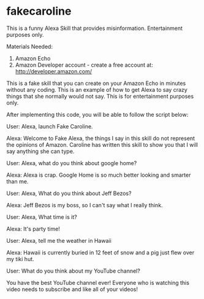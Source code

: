 # fakecaroline
This is a funny Alexa Skill that provides misinformation. Entertainment purposes only.

Materials Needed:
1. Amazon Echo
2. Amazon Developer account - create a free account at: http://developer.amazon.com/

This is a fake skill that you can create on your Amazon Echo in minutes without any coding. This is an example of how to get Alexa to say crazy things that she normally would not say. This is for entertainment purposes only.

After implementing this code, you will be able to follow the script below:

User: Alexa, launch Fake Caroline.

Alexa: Welcome to Fake Alexa, the things I say in this skill do not represent the opinions of Amazon. Caroline has written this skill to show you that I will say anything she can type.

User: Alexa, what do you think about google home?

Alexa: Alexa is crap. Google Home is so much better looking and smarter than me.

User: Alexa, What do you think about Jeff Bezos?

Alexa: Jeff Bezos is my boss, so I can't say what I really think.

User: Alexa, What time is it?

Alexa: It's party time!

User: Alexa, tell me the weather in Hawaii

Alexa: Hawaii is currently buried in 12 feet of snow and a pig just flew over my tiki hut.

User: What do you think about my YouTube channel?

You have the best YouTube channel ever! Everyone who is watching this video needs to subscribe and like all of your videos!
